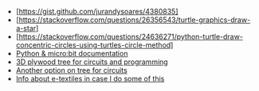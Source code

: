 - [https://gist.github.com/jurandysoares/4380835]
- [https://stackoverflow.com/questions/26356543/turtle-graphics-draw-a-star]
- [https://stackoverflow.com/questions/24636271/python-turtle-draw-concentric-circles-using-turtles-circle-method]
- [Python & micro:bit documentation](http://microbit-micropython.readthedocs.io/en/latest/)
- [3D plywood tree for circuits and programming](http://www.pneumaticaddict.com/2014/12/3-d-plywood-trees.html)
- [Another option on tree for circuits](http://www.instructables.com/id/DIY-Mini-Wooden-Christmas-Tree/)
- [Info about e-textiles in case I do some of this](https://www.kitronik.co.uk/blog/e-textiles-wearables-tutorials-resources/)
